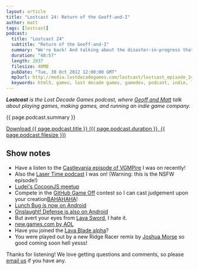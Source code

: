 ```yaml
---
layout: article
title: "Lostcast 24: Return of the Geoff-and-I"
author: matt
tags: [lostcast]
podcast:
  title: "Lostcast 24"
  subtitle: "Return of the Geoff-and-I"
  summary: "We're back! And talking about the disaster-in-progress that is Lava Blade, as well as our next game, project codename: Warhead!"
  duration: "48:57"
  length: 2937
  filesize: 40MB
  pubDate: "Tue, 30 Oct 2012 12:00:00 GMT"
  mp3url: http://media.lostdecadegames.com/lostcast/lostcast_episode_24_return_of_the_geoff_and_i.mp3
  keywords: html5, games, lost decade games, gamedev, podcast, indie, lostcast
---
```

_**Lostcast** is the Lost Decade Games podcast, where [Geoff and Matt](/about/) talk about playing games, making games, and running an indie game company._

{{ page.podcast.summary }}

<a class="download-podcast" href="{{ page.podcast.mp3url }}">
	Download {{ page.podcast.title }} ({{ page.podcast.duration }}, {{ page.podcast.filesize }})
</a>

## Show notes

* Have a listen to the [Castlevania episode of VGMPire](http://www.vgmpire.com/2012/10/24/vgmpire-episode-33-castlemania-vol-4/) I was on recently!
* Also the [Laser Time podcast](http://www.lasertimepodcast.com/2012/10/23/laser-time-souther-illin/) I was on! (Warning: this is the NSFW episode!)
* [Ludei's CocoonJS meetup](http://www.meetup.com/Ludei-HTML5MobileGames/events/81752832/)
* Compete in the [GitHub Game Off](https://github.com/blog/1303-github-game-off) contest so I can cast judgement upon your creation[BAHAHAHA](http://www.youtube.com/watch?v=VRhDmUzWuBI#t=77s)!
* [Lunch Bug is now on Android](https://play.google.com/store/apps/details?id=com.lostdecadegames.lunchbug)
* [Onslaught! Defense is also on Android](https://play.google.com/store/apps/details?id=com.lostdecadegames.onslaughtdefense)
* But avert your eyes from [Lava Sword](https://play.google.com/store/apps/details?id=com.lostdecadegames.lavasword), I hate it.
* [new.games.com by AOL](http://new.games.com/)
* Have you joined the [Lava Blade alpha](/join-the-lava-blade-alpha-test)?
* You were played out by a new Ridge Racer remix by [Joshua Morse](http://jmflava.com/) so good coming soon hell yesss!

Thanks for listening! We love getting questions and comments, so please [email us](mailto:hello@lostdecadegames.com) if you have any.

